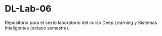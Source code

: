 # DL-Lab-06
Repositorio para el sexto laboratorio del curso Deep Learning y Sistemas Inteligentes (octavo semestre).
